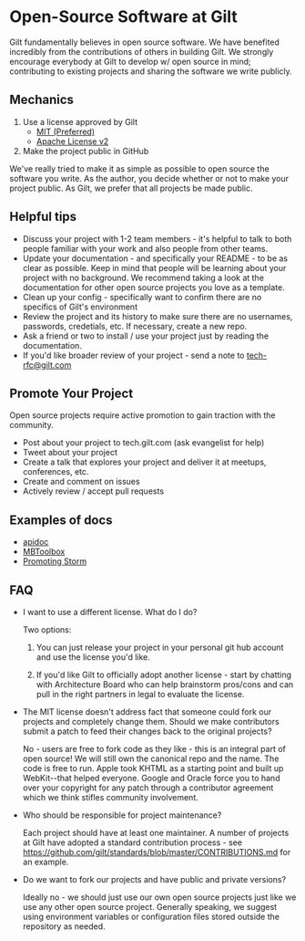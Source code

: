 # Open-Source Software at Gilt

Gilt fundamentally believes in open source software. We have benefited
incredibly from the contributions of others in building Gilt. We
strongly encourage everybody at Gilt to develop w/ open source in
mind; contributing to existing projects and sharing the software we
write publicly.

## Mechanics

1. Use a license approved by Gilt
   - [MIT (Preferred)](licenses/mit)
   - [Apache License v2](licenes/apache-v2)
2. Make the project public in GitHub

We've really tried to make it as simple as possible to open source the
software you write. As the author, you decide whether or not to make
your project public. As Gilt, we prefer that all projects be made
public.


## Helpful tips

  - Discuss your project with 1-2 team members - it's helpful to talk to both people familiar with your work and also people from other teams.
  - Update your documentation - and specifically your README - to be as clear as possible. Keep in mind that people will be learning about your project with no background. We recommend taking a look at the documentation for other open source projects you love as a template.
  - Clean up your config - specifically want to confirm there are no specifics of Gilt's environment
  - Review the project and its history to make sure there are no usernames, passwords, credetials, etc. If necessary, create a new repo.
  - Ask a friend or two to install / use your project just by reading the documentation.
  - If you'd like broader review of your project - send a note to tech-rfc@gilt.com

## Promote Your Project

Open source projects require active promotion to gain traction with the community. 

  - Post about your project to tech.gilt.com (ask evangelist for help)
  - Tweet about your project
  - Create a talk that explores your project and deliver it at meetups, conferences, etc.
  - Create and comment on issues
  - Actively review / accept pull requests

## Examples of docs

  - [apidoc](http://www.apidoc.me/doc/)
  - [MBToolbox](https://github.com/gilt/MBToolbox)
  - [Promoting Storm](http://nathanmarz.com/blog/history-of-apache-storm-and-lessons-learned.html)

## FAQ

  - I want to use a different license. What do I do?

    Two options:

      1. You can just release your project in your personal git hub
         account and use the license you'd like.

      2. If you'd like Gilt to officially adopt another license -
         start by chatting with Architecture Board who can help
         brainstorm pros/cons and can pull in the right partners in
         legal to evaluate the license.

  - The MIT license doesn't address fact that someone could fork our
    projects and completely change them. Should we make contributors
    submit a patch to feed their changes back to the original
    projects?

    No - users are free to fork code as they like - this is an
    integral part of open source! We will still own the canonical repo
    and the name. The code is free to run. Apple took KHTML as a
    starting point and built up WebKit--that helped everyone. Google
    and Oracle force you to hand over your copyright for any patch
    through a contributor agreement which we think stifles community
    involvement.


  - Who should be responsible for project maintenance?

    Each project should have at least one maintainer. A number of
    projects at Gilt have adopted a standard contribution process -
    see https://github.com/gilt/standards/blob/master/CONTRIBUTIONS.md
    for an example.

  - Do we want to fork our projects and have public and private versions?

    Ideally no - we should just use our own open source projects just
    like we use any other open source project. Generally speaking, we
    suggest using environment variables or configuration files stored
    outside the repository as needed.
